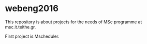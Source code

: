 # webeng2016

This repository is about projects for the needs of MSc programme at msc.it.teithe.gr.

First project is Mscheduler.
